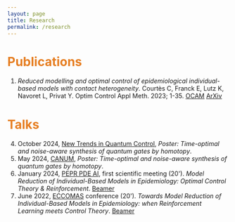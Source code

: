 ```yaml
---
layout: page
title: Research
permalink: /research
---
```


# <span style="color:#e67e22"> Publications </span>

1. *Reduced modelling and optimal control of epidemiological individual-based models with contact heterogeneity*. Courtès C, Franck E, Lutz K, Navoret L, Privat Y. Optim Control Appl Meth. 2023; 1-35. [OCAM](https://onlinelibrary.wiley.com/doi/10.1002/oca.2970) [ArXiv](https://arxiv.org/abs/2205.06539)

# <span style="color:#e67e22"> Talks </span>

4. October 2024, [New Trends in Quantum Control](https://sites.google.com/view/qcontrol-2024/home), *Poster: Time-optimal and noise-aware synthesis of quantum gates by homotopy*. 
3. May 2024, [CANUM](https://canum2024.math.cnrs.fr/en/), *Poster: Time-optimal and noise-aware synthesis of quantum gates by homotopy*. 
2. January 2024, [PEPR PDE AI](https://pde-ai.math.cnrs.fr/events/kickoff_jan_24/), first scientific meeting (20'). *Model Reduction of Individual-Based Models in Epidemiology: Optimal Control Theory & Reinforcement*. [Beamer](https://seafile.unistra.fr/f/347605db6a734080b60e/?dl=1)
1. June 2022, [ECCOMAS](https://www.eccomas2022.org/frontal/ProgSesion.asp?id=58) conference (20'). *Towards Model Reduction of Individual-Based Models in Epidemiology: when Reinforcement Learning meets Control Theory*. [Beamer](https://seafile.unistra.fr/f/1dfbf032e3ff4e95893c/?dl=1)
